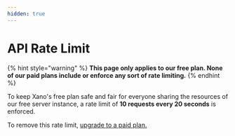 ```yaml
---
hidden: true
---
```


# API Rate Limit

{% hint style="warning" %}
**This page only applies to our free plan. None of our paid plans include or enforce any sort of rate limiting.**
{% endhint %}

To keep Xano's free plan safe and fair for everyone sharing the resources of our free server instance, a rate limit of **10 requests every 20 seconds** is enforced.

To remove this rate limit, [upgrade to a paid plan.](https://xano.com/pricing)

